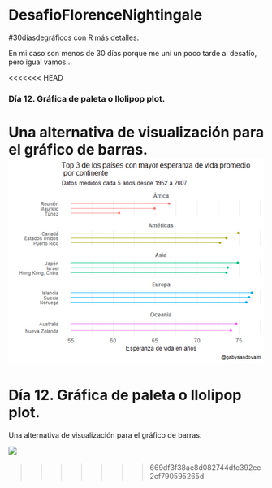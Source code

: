 # DesafioFlorenceNightingale

#30díasdegráficos con R [más detalles.](https://github.com/cienciadedatos/datos-de-miercoles/blob/master/30-dias-de-graficos-2020.md)

En mi caso son menos de 30 días porque me uní un poco tarde al desafío, pero igual vamos...

<<<<<<< HEAD

### Día 12. Gráfica de paleta o llolipop plot. 
Una alternativa de visualización para el gráfico de barras.
![](plots/12_lollipop.png)
=======
# Día 12. Gráfica de paleta o llolipop plot. 
Una alternativa de visualización para el gráfico de barras.

![]("plots/"12_llolipop.png")
>>>>>>> 669df3f38ae8d082744dfc392ec2cf790595265d
